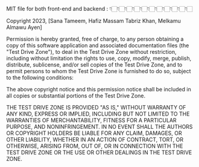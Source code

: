 MIT file for both front-end and backend : 👇🏻👇🏻👇🏻👇🏻👇🏻👇🏻👇🏻👇🏻👇🏻👇🏻👇🏻


Copyright 2023, [Sana Tameem, Hafiz Massam Tabriz Khan, Melkamu Almawu Ayen]

Permission is hereby granted, free of charge, to any person obtaining a copy of this software application and associated documentation files (the "Test Drive Zone"), to deal in the Test Drive Zone without restriction, including without limitation the rights to use, copy, modify, merge, publish, distribute, sublicense, and/or sell copies of the Test Drive Zone, and to permit persons to whom the Test Drive Zone is furnished to do so, subject to the following conditions:

The above copyright notice and this permission notice shall be included in all copies or substantial portions of the Test Drive Zone.

THE TEST DRIVE ZONE IS PROVIDED "AS IS," WITHOUT WARRANTY OF ANY KIND, EXPRESS OR IMPLIED, INCLUDING BUT NOT LIMITED TO THE WARRANTIES OF MERCHANTABILITY, FITNESS FOR A PARTICULAR PURPOSE, AND NONINFRINGEMENT. IN NO EVENT SHALL THE AUTHORS OR COPYRIGHT HOLDERS BE LIABLE FOR ANY CLAIM, DAMAGES, OR OTHER LIABILITY, WHETHER IN AN ACTION OF CONTRACT, TORT, OR OTHERWISE, ARISING FROM, OUT OF, OR IN CONNECTION WITH THE TEST DRIVE ZONE OR THE USE OR OTHER DEALINGS IN THE TEST DRIVE ZONE.